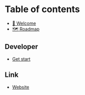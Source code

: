 # Table of contents

* [🐝 Welcome](README.md)
* [🗺️ Roadmap](roadmap.md)

## Developer

* [Get start](developer/get-start.md)

## Link

* [Website](https://www.tonshive.xyz/)
